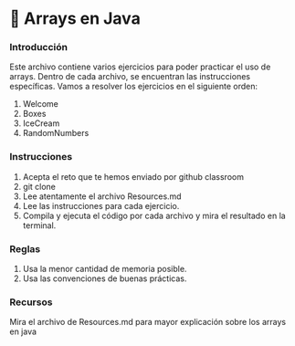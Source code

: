 # :bullettrain_front: Arrays en Java

### Introducción
Este archivo contiene varios ejercicios para poder practicar el uso de arrays. Dentro de cada archivo, se encuentran las instrucciones específicas. Vamos a resolver los ejercicios en el siguiente orden:

1. Welcome
2. Boxes
3. IceCream
4. RandomNumbers

### Instrucciones
1. Acepta el reto que te hemos enviado por github classroom 
2. git clone <repositorio>
3. Lee atentamente el archivo Resources.md 
4. Lee las instrucciones para cada ejercicio.
5. Compila y ejecuta el código por cada archivo y mira el resultado en la terminal.

### Reglas
1. Usa la menor cantidad de memoria posible.
2. Usa las convenciones de buenas prácticas.

### Recursos
Mira el archivo de Resources.md para mayor explicación sobre los arrays en java
